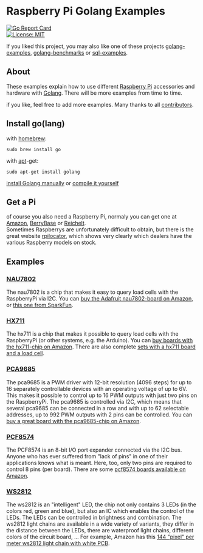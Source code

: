 # Raspberry Pi Golang Examples

[![Go Report Card](https://goreportcard.com/badge/github.com/simonwaldherr/rpi-examples)](https://goreportcard.com/report/github.com/simonwaldherr/rpi-examples)  
[![License: MIT](https://img.shields.io/badge/License-MIT-green.svg)](https://opensource.org/licenses/MIT)  

If you liked this project, you may also like one of these projects [golang-examples](https://github.com/SimonWaldherr/golang-examples), [golang-benchmarks](https://github.com/SimonWaldherr/golang-benchmarks) or [sql-examples](https://github.com/SimonWaldherr/sql-examples).

## About

These examples explain how to use different [Raspberry Pi](https://www.raspberrypi.org) accessories and hardware with [Golang](https://golang.org). There will be more examples from time to time.

if you like, feel free to add more examples. Many thanks to all [contributors](https://github.com/SimonWaldherr/rpi-examples/graphs/contributors).

## Install go(lang)

with [homebrew](http://mxcl.github.io/homebrew/):

```Shell
sudo brew install go
```

with [apt](http://packages.qa.debian.org/a/apt.html)-get:

```Shell
sudo apt-get install golang
```

[install Golang manually](https://golang.org/doc/install)
or
[compile it yourself](https://golang.org/doc/install/source)

## Get a Pi

of course you also need a Raspberry Pi, normaly you can get one at [Amazon](https://amzn.to/3xDegoT), [BerryBase](https://www.berrybase.de/raspberry-pi/) or [Reichelt](https://www.reichelt.de/raspberry-pi-compute-modul-4-8gb-ram-8gb-emmc-wlan-rpi-cm4w-8gb8gb-p290550.html?&nbc=1).  
Sometimes Raspberrys are unfortunately difficult to obtain, but there is the great website [rpilocator](https://rpilocator.com), which shows very clearly which dealers have the various Raspberry models on stock. 

## Examples

### [NAU7802](https://github.com/SimonWaldherr/rpi-examples/tree/master/nau7802) 
The nau7802 is a chip that makes it easy to query load cells with the RaspberryPi via I2C. 
You can [buy the Adafruit nau7802-board on Amazon](https://amzn.to/3ChGI1B), or [this one from SparkFun](https://amzn.to/3CkYPnk). 

### [HX711](https://github.com/SimonWaldherr/rpi-examples/tree/master/hx711) 
The hx711 is a chip that makes it possible to query load cells with the RaspberryPi (or other systems, e.g. the Arduino). 
You can [buy boards with the hx711-chip on Amazon](https://amzn.to/3LyGWFl). 
There are also complete [sets with a hx711 board and a load cell](https://amzn.to/3xHaFWY). 

### [PCA9685](https://github.com/SimonWaldherr/rpi-examples/tree/master/pca9685) 
The pca9685 is a PWM driver with 12-bit resolution (4096 steps) for up to 16 separately controllable devices with an operating voltage of up to 6V. This makes it possible to control up to 16 PWM outputs with just two pins on the RaspberryPi. 
The pca9685 is controlled via I2C, which means that several pca9685 can be connected in a row and with up to 62 selectable addresses, up to 992 PWM outputs with 2 pins can be controlled. 
You can [buy a great board with the pca9685-chip on Amazon](https://amzn.to/3DGVCAm). 

### [PCF8574](https://github.com/SimonWaldherr/rpi-examples/tree/master/pcf8574) 
The PCF8574 is an 8-bit I/O port expander connected via the I2C bus. Anyone who has ever suffered from "lack of pins" in one of their applications knows what is meant. Here, too, only two pins are required to control 8 pins (per board). 
There are some [pcf8574 boards available on Amazon](https://amzn.to/3R7sTaV).

### [WS2812](https://github.com/SimonWaldherr/rpi-examples/tree/master/ws2812) 
The ws2812 is an "intelligent" LED, the chip not only contains 3 LEDs (in the colors red, green and blue), but also an IC which enables the control of the LEDs. The LEDs can be controlled in brightness and combination. The ws2812 light chains are available in a wide variety of variants, they differ in the distance between the LEDs, there are waterproof light chains, different colors of the circuit board, ... 
For example, Amazon has this [144 "pixel" per meter ws2812 light chain with white PCB](https://amzn.to/3Sk0Hmm).


